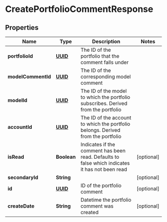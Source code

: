 
# CreatePortfolioCommentResponse

## Properties
Name | Type | Description | Notes
------------ | ------------- | ------------- | -------------
**portfolioId** | [**UUID**](UUID.md) | The ID of the portfolio that the comment falls under | 
**modelCommentId** | [**UUID**](UUID.md) | The ID of the corresponding model comment | 
**modelId** | [**UUID**](UUID.md) | The ID of the model to which the portfolio subscribes. Derived from the portfolio | 
**accountId** | [**UUID**](UUID.md) | The ID of the account to which the portfolio belongs. Derived from the portfolio | 
**isRead** | **Boolean** | Indicates if the comment has been read. Defaults to false which indicates it has not been read |  [optional]
**secondaryId** | **String** |  |  [optional]
**id** | [**UUID**](UUID.md) | ID of the portfolio comment |  [optional]
**createDate** | **String** | Datetime the portfolio comment was created |  [optional]



